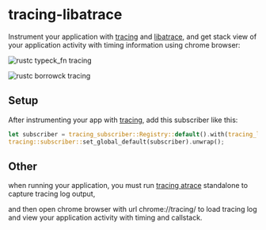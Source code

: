 # tracing-libatrace

Instrument your application with [tracing](https://github.com/tokio-rs/tracing) and [libatrace](https://github.com/Grainspring/libatrace), and get stack view of your application activity with timing
information using chrome browser:

![rustc typeck_fn tracing](http://grainspring.github.io/imgs/tracing.rustc.typeck_fn.png)

![rustc borrowck tracing](http://grainspring.github.io/imgs/tracing.rustc.mir_borrowck.png)

## Setup

After instrumenting your app with
[tracing](https://github.com/tokio-rs/tracing), add this subscriber like this:

```rust
let subscriber = tracing_subscriber::Registry::default().with(tracing_libatrace::layer());
tracing::subscriber::set_global_default(subscriber).unwrap();
```
## Other
when running your application, you must run [tracing atrace](https://github.com/Grainspring/tracing-atrace) standalone to capture tracing log output,

and then open chrome browser with url chrome://tracing/ to load tracing log and view your application activity with timing and callstack.

